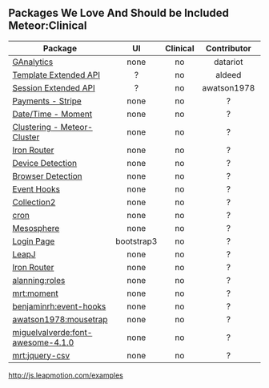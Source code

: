 ## Packages We Love And Should be Included Meteor:Clinical

| Package       | UI | Clinical  | Contributor | Clonable | Version  |
| ------------- |:----------------:| :----------------: |  :----------------: | :----------------: | -------------:|
| [GAnalytics](https://github.com/datariot/meteor-ganalytics) | none | no |  datariot | ? | ? |
| [Template Extended API](https://github.com/aldeed/meteor-template-extension)  | ? | no |  aldeed | ? | ? |
| [Session Extended API](https://github.com/awatson/session-extended-api)  | ? | no |  awatson1978 | ? | ? |
| [Payments - Stripe](https://atmosphere.meteor.com/package/stripe) | none | no |  ? | ? | ? |
| [Date/Time - Moment](https://github.com/possibilities/meteor-moment)  | none | no |  ? | ? | ? |  
| [Clustering - Meteor-Cluster](https://github.com/arunoda/meteor-cluster)  | none | no |  ? | ? | ? |  
| [Iron Router](https://github.com/EventedMind/meteor-iron-router)  | none | no |  ? | ? |  ? |
| [Device Detection](https://atmosphere.meteor.com/package/device-detection)  | none | no |  ? | ? | ? |    
| [Browser Detection](https://atmosphere.meteor.com/package/browser-detection ) | none | no |  ? | ? | ? |  
| [Event Hooks](https://atmosphere.meteor.com/package/event-hooks)  | none | no |  ? | ? | ? |  
| [Collection2](https://atmosphere.meteor.com/package/collection2)  | none | no |  ? | ? | ? |  
| [cron](https://atmosphere.meteor.com/package/cron)  | none | no |  ? | ? | ? |    
| [Mesosphere](https://atmosphere.meteor.com/package/Mesosphere)  | none | no |  ? | ? | ? |  
| [Login Page](https://atmosphere.meteor.com/package/accounts-entry)  | bootstrap3 | no |  ? | ? | ? |     
| [LeapJ](https://github.com/kevohagan/meteor-leapmotion) | none | no |  ? | ? | ? |  
| [Iron Router]() | none | no |  ? | ? | ? |  
| [alanning:roles]() | none | no |  ? | ? | ? |  
| [mrt:moment]() | none | no |  ? | ? | ? |  
| [benjaminrh:event-hooks]() | none | no |  ? | ? | ? |  
| [awatson1978:mousetrap]() | none | no |  ? | ? | ? |  
| [miguelvalverde:font-awesome-4.1.0]() | none | no |  ? | ? | ? |  
| [mrt:jquery-csv]() | none | no |  ? | ? | ? |  

http://js.leapmotion.com/examples  
